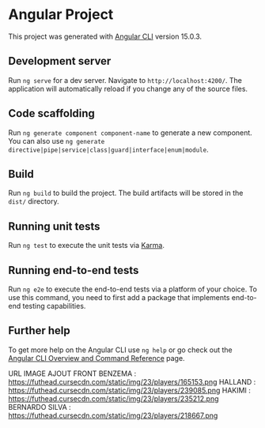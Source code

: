 # Angular Project

This project was generated with [Angular CLI](https://github.com/angular/angular-cli) version 15.0.3.

## Development server

Run `ng serve` for a dev server. Navigate to `http://localhost:4200/`. The application will automatically reload if you change any of the source files.

## Code scaffolding

Run `ng generate component component-name` to generate a new component. You can also use `ng generate directive|pipe|service|class|guard|interface|enum|module`.

## Build

Run `ng build` to build the project. The build artifacts will be stored in the `dist/` directory.

## Running unit tests

Run `ng test` to execute the unit tests via [Karma](https://karma-runner.github.io).

## Running end-to-end tests

Run `ng e2e` to execute the end-to-end tests via a platform of your choice. To use this command, you need to first add a package that implements end-to-end testing capabilities.

## Further help

To get more help on the Angular CLI use `ng help` or go check out the [Angular CLI Overview and Command Reference](https://angular.io/cli) page.


URL IMAGE AJOUT FRONT 
BENZEMA : https://futhead.cursecdn.com/static/img/23/players/165153.png
HALLAND : https://futhead.cursecdn.com/static/img/23/players/239085.png
HAKIMI :  https://futhead.cursecdn.com/static/img/23/players/235212.png
BERNARDO SILVA : https://futhead.cursecdn.com/static/img/23/players/218667.png
